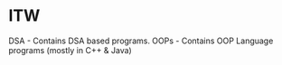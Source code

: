 # ITW
DSA - Contains DSA based programs.
OOPs - Contains OOP Language programs (mostly in C++ & Java)

